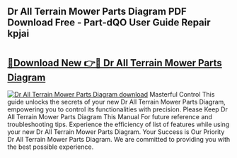 ## Dr All Terrain Mower Parts Diagram PDF Download Free - Part-dQO User Guide Repair kpjai

# <h2><a href="http://dfkj90k.blite.top/?on=Dr+All+Terrain+Mower+Parts+Diagram">🔗Download New 👉🔴 Dr All Terrain Mower Parts Diagram</a></h2>

[![Dr All Terrain Mower Parts Diagram download](https://i.imgur.com/lujVjoI.png)](http://dfkj90k.blite.top/?on=Dr+All+Terrain+Mower+Parts+Diagram)
Masterful Control This guide unlocks the secrets of your new Dr All Terrain Mower Parts Diagram, empowering you to control its functionalities with precision. Please Keep Dr All Terrain Mower Parts Diagram This Manual For future reference and troubleshooting tips. Experience the efficiency of list of features while using your new Dr All Terrain Mower Parts Diagram. Your Success is Our Priority Dr All Terrain Mower Parts Diagram. We are committed to providing you with the best possible experience.
